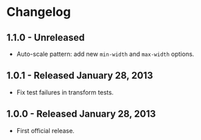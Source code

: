 # Changelog

## 1.1.0 - Unreleased

- Auto-scale pattern: add new `min-width` and `max-width` options.


## 1.0.1 - Released January 28, 2013

- Fix test failures in transform tests.


## 1.0.0 - Released January 28, 2013

- First official release.

